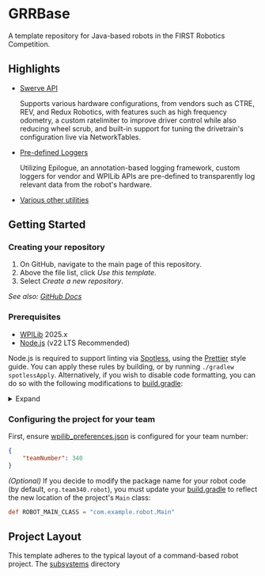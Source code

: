 # GRRBase

A template repository for Java-based robots in the FIRST Robotics Competition.

## Highlights

- [Swerve API](https://github.com/Greater-Rochester-Robotics/GRRBase/blob/main/src/main/java/org/team340/lib/swerve/SwerveAPI.java)

    Supports various hardware configurations, from vendors such as CTRE, REV, and Redux Robotics, with features such as high frequency odometry, a custom ratelimiter to improve driver control while also reducing wheel scrub, and built-in support for tuning the drivetrain's configuration live via NetworkTables.

- [Pre-defined Loggers](https://github.com/Greater-Rochester-Robotics/GRRBase/tree/main/src/main/java/org/team340/lib/logging)

    Utilizing Epilogue, an annotation-based logging framework, custom loggers for vendor and WPILib APIs are pre-defined to transparently log relevant data from the robot's hardware.

- [Various other utilities](https://github.com/Greater-Rochester-Robotics/GRRBase/tree/main/src/main/java/org/team340/lib/util)

## Getting Started

### Creating your repository

1. On GitHub, navigate to the main page of this repository.
2. Above the file list, click *Use this template*.
3. Select *Create a new repository*.

*See also: [GitHub Docs](https://docs.github.com/en/repositories/creating-and-managing-repositories/creating-a-repository-from-a-template)*

### Prerequisites

- [WPILib](https://github.com/wpilibsuite/allwpilib/releases) 2025.x
- [Node.js](https://nodejs.org/en/download) (v22 LTS Recommended)

Node.js is required to support linting via [Spotless](https://github.com/diffplug/spotless), using the [Prettier](https://prettier.io) style guide. You can apply these rules by building, or by running `./gradlew spotlessApply`. Alternatively, if you wish to disable code formatting, you can do so with the following modifications to [build.gradle](build.gradle):

<details>

<summary>Expand</summary>

<br>

```diff
diff --git a/build.gradle b/build.gradle
index 155f017..7670ad8 100644
--- a/build.gradle
+++ b/build.gradle
@@ -1,7 +1,6 @@
 plugins {
     id "java"
     id "edu.wpi.first.GradleRIO" version "2025.3.2"
-    id "com.diffplug.spotless" version "7.0.2"
 }

 java {
@@ -83,30 +82,6 @@ dependencies {
     implementation 'com.google.code.gson:gson:2.11.0'
 }

-// Code formatting via spotless
-spotless {
-    java {
-        target fileTree('.') {
-            include '**/*.java'
-            exclude '**/build/**', '**/build-*/**'
-        }
-
-        toggleOffOn()
-        endWithNewline()
-        removeUnusedImports()
-        trimTrailingWhitespace()
-        prettier(['prettier': '3.4.2', 'prettier-plugin-java': '2.6.7'])
-            .config([
-                'parser': 'java',
-                'plugins': ['prettier-plugin-java'],
-                printWidth: 120,
-                tabWidth: 4,
-                useTabs: false,
-                trailingComma: "none"
-            ])
-    }
-}
-
 test {
     useJUnitPlatform()
     systemProperty 'junit.jupiter.extensions.autodetection.enabled', 'true'
@@ -134,5 +109,4 @@ wpi.java.configureTestTasks(test)
 // Configure string concat to always inline compile
 tasks.withType(JavaCompile) {
     options.compilerArgs.add '-XDstringConcat=inline'
-    dependsOn 'spotlessApply'
 }
```

*You may also want to modify [robot-code.yml](.github/workflows/robot-code.yml) to remove the formatting check from CI:*

```diff
diff --git a/.github/workflows/robot-code.yml b/.github/workflows/robot-code.yml
index 313b56e..4e26616 100644
--- a/.github/workflows/robot-code.yml
+++ b/.github/workflows/robot-code.yml
@@ -5,32 +5,6 @@ env:
   NODE_VERSION: 20

 jobs:
-  format:
-    name: Check Format
-    runs-on: ubuntu-latest
-    container: wpilib/ubuntu-base:22.04
-
-    steps:
-      - name: Checkout Repository
-        uses: actions/checkout@v4
-        with:
-          fetch-depth: 0
-
-      - name: Add repository to git safe directories
-        run: git config --global --add safe.directory $GITHUB_WORKSPACE
-
-      - name: Setup Node
-        uses: actions/setup-node@v4
-        with:
-          node-version: ${{ env.NODE_VERSION }}
-          registry-url: https://registry.npmjs.org/
-
-      - name: Grant execute permission for gradlew
-        run: chmod +x gradlew
-
-      - name: Check robot code formatting
-        run: ./gradlew spotlessCheck
-
   build:
     name: Build
     runs-on: ubuntu-latest
```

</details>

### Configuring the project for your team

First, ensure [wpilib_preferences.json](.wpilib/wpilib_preferences.json) is configured for your team number:

```json
{
    "teamNumber": 340
}
```

*(Optional)* If you decide to modify the package name for your robot code (by default, `org.team340.robot`), you must update your [build.gradle](build.gradle) to reflect the new location of the project's `Main` class:

```groovy
def ROBOT_MAIN_CLASS = "com.example.robot.Main"
```

## Project Layout

This template adheres to the typical layout of a command-based robot project. The [subsystems](src/main/java/org/team340/robot/subsystems) directory 
